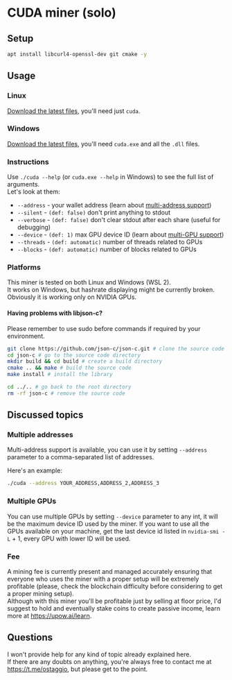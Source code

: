 # CUDA miner (solo)
## Setup

```bash
apt install libcurl4-openssl-dev git cmake -y
```

## Usage
### Linux
[Download the latest files](https://github.com/geiccobs/upow-gpu/releases/latest), you'll need just `cuda`.

### Windows
[Download the latest files](https://github.com/geiccobs/upow-gpu/releases/latest), you'll need `cuda.exe` and all the `.dll` files.

### Instructions
Use `./cuda --help` (or `cuda.exe --help` in Windows) to see the full list of arguments.  
Let's look at them:
- `--address` - your wallet address (learn about [multi-address support](#multiple-addresses))
- `--silent` - `(def: false)` don't print anything to stdout
- `--verbose` - `(def: false)` don't clear stdout after each share (useful for debugging)
- `--device` - `(def: 1)` max GPU device ID (learn about [multi-GPU support](#multiple-gpus))
- `--threads` - `(def: automatic)` number of threads related to GPUs
- `--blocks` - `(def: automatic)` number of blocks related to GPUs

### Platforms
This miner is tested on both Linux and Windows (WSL 2).  
It works on Windows, but hashrate displaying might be currently broken.  
Obviously it is working only on NVIDIA GPUs.

#### Having problems with libjson-c?
Please remember to use sudo before commands if required by your environment.

```bash
git clone https://github.com/json-c/json-c.git # clone the source code
cd json-c # go to the source code directory
mkdir build && cd build # create a build directory
cmake .. && make # build the source code
make install # install the library

cd ../.. # go back to the root directory
rm -rf json-c # remove the source code
```

## Discussed topics
### Multiple addresses
Multi-address support is available, you can use it by setting `--address` parameter to a comma-separated list of addresses.

Here's an example:
```bash
./cuda --address YOUR_ADDRESS,ADDRESS_2,ADDRESS_3
```

### Multiple GPUs
You can use multiple GPUs by setting `--device` parameter to any int, it will be the maximum device ID used by the miner.
If you want to use all the GPUs available on your machine, get the last device id listed in `nvidia-smi -L` + 1, every GPU with lower ID will be used.

### Fee
A mining fee is currently present and managed accurately ensuring that everyone who uses the miner with a proper setup will be extremely profitable (please, check the blockchain difficulty before considering to get a proper mining setup).  
Although with this miner you'll be profitable just by selling at floor price, I'd suggest to hold and eventually stake coins to create passive income, learn more at https://upow.ai/learn.

## Questions
I won't provide help for any kind of topic already explained here.  
If there are any doubts on anything, you're always free to contact me at https://t.me/ostaggio, but please get to the point.
